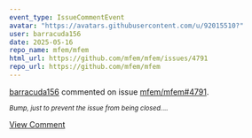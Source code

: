 ```yaml
---
event_type: IssueCommentEvent
avatar: "https://avatars.githubusercontent.com/u/92015510?"
user: barracuda156
date: 2025-05-16
repo_name: mfem/mfem
html_url: https://github.com/mfem/mfem/issues/4791
repo_url: https://github.com/mfem/mfem
---
```


<a href='https://github.com/barracuda156' target='_blank'>barracuda156</a> commented on issue <a href='https://github.com/mfem/mfem/issues/4791' target='_blank'>mfem/mfem#4791</a>.

<small>_Bump, just to prevent the issue from being closed._...</small>

<a href='https://github.com/mfem/mfem/issues/4791' target='_blank'>View Comment</a>